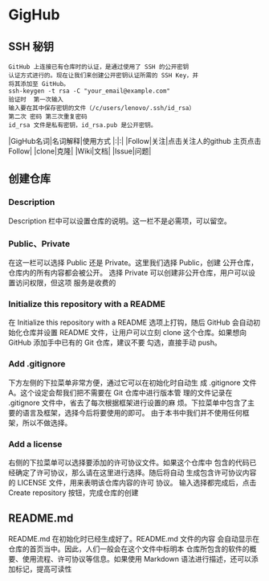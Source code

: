 # GigHub

## SSH 秘钥
```
GitHub 上连接已有仓库时的认证，是通过使用了 SSH 的公开密钥
认证方式进行的。现在让我们来创建公开密钥认证所需的 SSH Key，并
将其添加至 GitHub。
ssh-keygen -t rsa -C "your_email@example.com"
验证时  第一次输入
输入要在其中保存密钥的文件（/c/users/lenovo/.ssh/id_rsa）
第二次 密码 第三次重复密码
id_rsa 文件是私有密钥，id_rsa.pub 是公开密钥。
```
|GigHub名词|名词解释|使用方式
|:|:|
|Follow|关注|点击关注人的github 主页点击Follow|
|clone|克隆|
|Wiki|文档|
|Issue|问题|

## 创建仓库

### Description
Description 栏中可以设置仓库的说明。这一栏不是必需项，可以留空。
### Public、Private
在这一栏可以选择 Public 还是 Private。这里我们选择 Public，创建
公开仓库，仓库内的所有内容都会被公开。
选择 Private 可以创建非公开仓库，用户可以设置访问权限，但这项
服务是收费的
### Initialize this repository with a README
在 Initialize this repository with a README 选项上打钩，随后
GitHub 会自动初始化仓库并设置 README 文件，让用户可以立刻
clone 这个仓库。如果想向 GitHub 添加手中已有的 Git 仓库，建议不要
勾选，直接手动 push。
### Add .gitignore
下方左侧的下拉菜单非常方便，通过它可以在初始化时自动生
成 .gitignore 文件 A。这个设定会帮我们把不需要在 Git 仓库中进行版本管
理的文件记录在 .gitignore 文件中，省去了每次根据框架进行设置的麻
烦。下拉菜单中包含了主要的语言及框架，选择今后将要使用的即可。
由于本书中我们并不使用任何框架，所以不做选择。
### Add a license
右侧的下拉菜单可以选择要添加的许可协议文件。如果这个仓库中
包含的代码已经确定了许可协议，那么请在这里进行选择。随后将自动
生成包含许可协议内容的 LICENSE 文件，用来表明该仓库内容的许可
协议。
输入选择都完成后，点击 Create repository 按钮，完成仓库的创建
## README.md
README.md 在初始化时已经生成好了。README.md 文件的内容
会自动显示在仓库的首页当中。因此，人们一般会在这个文件中标明本
仓库所包含的软件的概要、使用流程、许可协议等信息。如果使用
Markdown 语法进行描述，还可以添加标记，提高可读性
